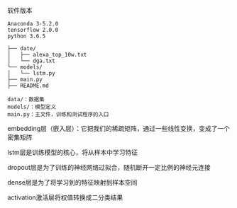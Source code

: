 软件版本
```
Anaconda 3-5.2.0
tensorflow 2.0.0
python 3.6.5

```
```
├── date/
│   ├── alexa_top_10w.txt
│   └── dga.txt
└── models/
│   └── lstm.py
├── main.py
├── README.md

data/：数据集
models/：模型定义
main.py：主文件，训练和测试程序的入口
```
embedding层（嵌入层）：它把我们的稀疏矩阵，通过一些线性变换，变成了一个密集矩阵

lstm层是训练模型的核心，将从样本中学习特征

dropout层是为了训练的神经网络过拟合，随机断开一定比例的神经元连接

dense层是为了将学习到的特征映射到样本空间

activation激活层将权值转换成二分类结果
